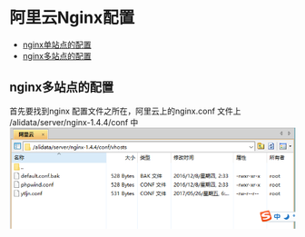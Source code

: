 # 阿里云Nginx配置

* [nginx单站点的配置]()
* [nginx多站点的配置]()

## nginx多站点的配置
首先要找到nginx 配置文件之所在，阿里云上的nginx.conf 文件上 /alidata/server/nginx-1.4.4/conf 中
![](/服务器/images/阿里云Nginx位置.png)

